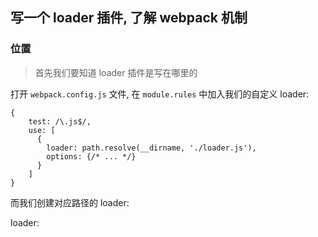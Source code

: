 ## 写一个 loader 插件, 了解 webpack 机制

### 位置
> 首先我们要知道 loader 插件是写在哪里的

打开 `webpack.config.js`  文件, 在 `module.rules` 中加入我们的自定义 loader:

```
{
    test: /\.js$/,
    use: [
      {
        loader: path.resolve(__dirname, './loader.js'),
        options: {/* ... */}
      }
    ]
}
```

而我们创建对应路径的 loader: 

loader:  
```

```
